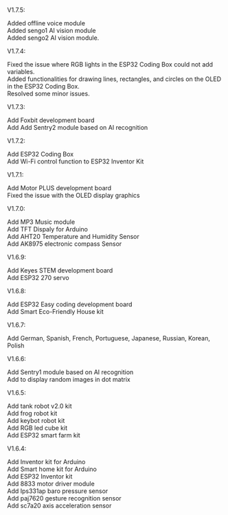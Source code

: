 V1.7.5:

Added offline voice module <br>
Added sengo1 AI vision module <br>
Added sengo2 AI vision module.

V1.7.4:

Fixed the issue where RGB lights in the ESP32 Coding Box could not add variables.<br>
Added functionalities for drawing lines, rectangles, and circles on the OLED in the ESP32 Coding Box.<br>
Resolved some minor issues.

V1.7.3:

Add Foxbit development board<br>
Add Add Sentry2 module based on AI recognition

V1.7.2:

Add ESP32 Coding Box<br>
Add Wi-Fi control function to ESP32 Inventor Kit 

V1.7.1:

Add Motor PLUS development board<br>
Fixed the issue with the OLED display graphics

V1.7.0:

Add MP3 Music module<br>
Add TFT Dispaly for Arduino<br>
Add AHT20 Temperature and Humidity Sensor <br>
Add AK8975 electronic compass Sensor

V1.6.9:

Add Keyes STEM development board<br>
Add ESP32 270 servo

V1.6.8:

Add ESP32 Easy coding development board<br>
Add Smart Eco-Friendly House kit

V1.6.7:

Add German, Spanish, French, Portuguese, Japanese, Russian, Korean, Polish


V1.6.6:

Add Sentry1 module based on AI recognition<br>
Add to display random images in dot matrix

V1.6.5:

Add tank robot v2.0 kit<br>
Add frog robot kit<br>
Add keybot robot kit<br>
Add RGB led cube kit<br>
Add ESP32 smart farm kit

V1.6.4:

Add Inventor kit for Arduino<br>
Add Smart home kit for Arduino<br>
Add ESP32 Inventor kit <br>
Add 8833 motor driver module<br>
Add Ips331ap baro pressure sensor<br>
Add paj7620 gesture recognition sensor<br>
Add sc7a20 axis acceleration sensor


